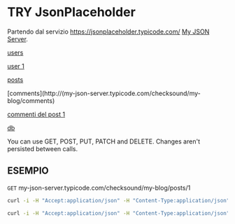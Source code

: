 # TRY JsonPlaceholder

Partendo dal servizio https://jsonplaceholder.typicode.com/ [My JSON Server](https://my-json-server.typicode.com/).

[users](http://my-json-server.typicode.com/checksound/my-blog/users)

[user 1](http://my-json-server.typicode.com/checksound/my-blog/users/1)

[posts](http://my-json-server.typicode.com/checksound/my-blog/posts)

[comments](http://(my-json-server.typicode.com/checksound/my-blog/comments)

[commenti del post 1](http://my-json-server.typicode.com/checksound/my-blog/posts/1/comments)

[db](http://my-json-server.typicode.com/checksound/my-blog/db)

You can use GET, POST, PUT, PATCH and DELETE. Changes aren't persisted between calls.

## ESEMPIO

`GET` my-json-server.typicode.com/checksound/my-blog/posts/1

```bash
curl -i -H "Accept:application/json" -H "Content-Type:application/json" -XGET "my-json-server.typicode.com/checksound/my-blog/posts"
```

```bash
curl -i -H "Accept:application/json" -H "Content-Type:application/json" -XPOST "my-json-server.typicode.com/checksound/my-blog/posts" -d '{"title":"La bella lava il fosso"}'
```




